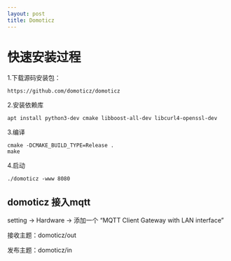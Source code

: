 ```yaml
---
layout: post
title: Domoticz
---
```


# 快速安装过程

1.下载源码安装包：

    https://github.com/domoticz/domoticz

2.安装依赖库

    apt install python3-dev cmake libboost-all-dev libcurl4-openssl-dev

3.编译

    cmake -DCMAKE_BUILD_TYPE=Release .
    make

4.启动

    ./domoticz -www 8080

## domoticz 接入mqtt

setting -> Hardware -> 添加一个 “MQTT Client Gateway with LAN interface”

接收主题：domoticz/out

发布主题：domoticz/in